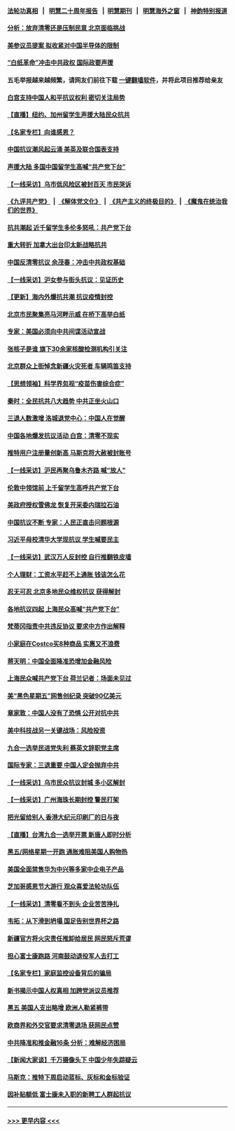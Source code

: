#### [法轮功真相](https://github.com/gfw-breaker/truth/blob/master/README.md?t=0) &nbsp;&nbsp;|&nbsp;&nbsp; [明慧二十周年报告](https://github.com/gfw-breaker/mh-reports/blob/master/README.md?t=0) &nbsp;&nbsp;|&nbsp;&nbsp;[明慧期刊](https://github.com/gfw-breaker/mh-qikan) &nbsp;&nbsp;|&nbsp;&nbsp; [明慧海外之窗](https://github.com/gfw-breaker/mh-news/blob/master/README.md?t=0) &nbsp;&nbsp;|&nbsp;&nbsp; [神韵特别报道](https://github.com/gfw-breaker/mh-news/blob/master/shenyun.md?t=0)
#### [分析：放弃清零还是压制民意 北京面临挑战](../pages/nf4514/n13875070.md?t=11292201) 
#### [美参议员提案 拟收紧对中国半导体的限制](../pages/nf4514/n13875246.md?t=11292201) 
#### [“白纸革命”冲击中共政权 国际政要声援](../pages/nf4514/n13875047.md?t=11292201) 
#### 五毛举报越来越频繁，请网友们前往下载 [一键翻墙软件](https://github.com/gfw-breaker/ssr-accounts)，并将此项目推荐给亲友
#### [白宫支持中国人和平抗议权利 密切关注局势](../pages/nf4514/n13874890.md?t=11292201) 
#### [【直播】纽约、加州留学生声援大陆民众抗共](../pages/nf4514/n13874917.md?t=11292201) 
#### [【名家专栏】向谁感恩？](../pages/nf4514/n13873797.md?t=11292201) 
#### [中国抗议潮风起云涌 美英及联合国表支持](../pages/nf4514/n13874832.md?t=11292201) 
#### [声援大陆 多国中国留学生高喊“共产党下台”](../pages/nf4514/n13874793.md?t=11292201) 
#### [【一线采访】乌市低风险区被封百天 市民哭诉](../pages/nf4514/n13874587.md?t=11292201) 
#### [《九评共产党》](https://github.com/begood0513/9ping.md/blob/master/README.md) &nbsp;|&nbsp; [《解体党文化》](../../../../jtdwh.md/blob/master/README.md)  &nbsp;|&nbsp; [《共产主义的终极目的》](../../../../gczydzjmd.md/blob/master/README.md) &nbsp;|&nbsp; [《魔鬼在统治我们的世界》](../../../../mgztzwmdsj.md/blob/master/README.md) 
#### [抗共潮起 近千留学生多伦多怒吼：共产党下台](../pages/nf4514/n13874727.md?t=11292201) 
#### [重大转折 加拿大出台印太新战略抗共](../pages/nf4514/n13874678.md?t=11292201) 
#### [中国反清零抗议 余茂春：冲击中共政权基础](../pages/nf4514/n13874263.md?t=11292201) 
#### [【一线采访】沪女参与街头抗议：见证历史](../pages/nf4514/n13874501.md?t=11292201) 
#### [【更新】海内外爆抗共潮 抗议疫情封控](../pages/nf4514/n13874565.md?t=11292201) 
#### [北京市民聚集亮马河畔示威 在桥下高举白纸](../pages/nf4514/n13874600.md?t=11292201) 
#### [专家：美国必须向中共间谍活动宣战](../pages/nf4514/n13874542.md?t=11292201) 
#### [张核子是谁 旗下30余家核酸检测机构引关注](../pages/nf4514/n13874195.md?t=11292201) 
#### [北京群众上街悼念新疆火灾死者 车辆鸣笛支持](../pages/nf4514/n13874294.md?t=11292201) 
#### [【思想领袖】科学界忽视“疫苗伤害综合症”](../pages/nf4514/n13873292.md?t=11292201) 
#### [秦时：全民抗共八大趋势 中共正坐火山口](../pages/nf4514/n13874244.md?t=11292201) 
#### [三退人数激增 洛城退党中心：中国人在觉醒](../pages/nf4514/n13874224.md?t=11292201) 
#### [中国各地爆发抗议活动 白宫：清零不现实](../pages/nf4514/n13874216.md?t=11292201) 
#### [推特用户注册量创新高 马斯克将大赦被封账号](../pages/nf4514/n13874179.md?t=11292201) 
#### [【一线采访】沪民再聚乌鲁木齐路 喊“放人”](../pages/nf4514/n13874180.md?t=11292201) 
#### [伦敦中领馆前 上千留学生高呼共产党下台](../pages/nf4514/n13874202.md?t=11292201) 
#### [美政府授权雪佛龙 恢复开采委内瑞拉石油](../pages/nf4514/n13874152.md?t=11292201) 
#### [中国抗议不断 专家：人民正直击问题根源](../pages/nf4514/n13874135.md?t=11292201) 
#### [习近平母校清华大学现抗议 学生喊要民主](../pages/nf4514/n13874065.md?t=11292201) 
#### [【一线采访】武汉万人反封控 自行推翻铁皮墙](../pages/nf4514/n13874137.md?t=11292201) 
#### [个人理财：工资水平赶不上通胀 钱该怎么花](../pages/nf4514/n13873661.md?t=11292201) 
#### [忍无可忍 北京多地民众维权抗议 获得解封](../pages/nf4514/n13874008.md?t=11292201) 
#### [各地抗议四起 上海民众高喊“共产党下台”](../pages/nf4514/n13873869.md?t=11292201) 
#### [梵蒂冈指责中共违反协议 要求中方作出解释](../pages/nf4514/n13873798.md?t=11292201) 
#### [小家庭在Costco买8种商品 实惠又不浪费](../pages/nf4514/n13872006.md?t=11292201) 
#### [蒋天明：中国全面降准恐增加金融风险](../pages/nf4514/n13873868.md?t=11292201) 
#### [上海民众喊共产党下台 荷兰记者：场面未见过](../pages/nf4514/n13873853.md?t=11292201) 
#### [美“黑色星期五”网售创纪录 突破90亿美元](../pages/nf4514/n13873847.md?t=11292201) 
#### [章家敦：中国人没有了恐惧 公开对抗中共](../pages/nf4514/n13873814.md?t=11292201) 
#### [美中科技战另一关键战场：风险投资](../pages/nf4514/n13873321.md?t=11292201) 
#### [九合一选举民进党失利 蔡英文辞职党主席](../pages/nf4514/n13873788.md?t=11292201) 
#### [国际专家：三退重要 中国人定会抛弃中共](../pages/nf4514/n13873286.md?t=11292201) 
#### [【一线采访】乌市民众抗议封城 多小区解封](../pages/nf4514/n13873574.md?t=11292201) 
#### [【一线采访】广州海珠长期封控 警民打架](../pages/nf4514/n13873499.md?t=11292201) 
#### [把光留给别人 香港大纪元印刷厂的日与夜](../pages/nf4514/n13873449.md?t=11292201) 
#### [【直播】台湾九合一选举开票 新唐人即时分析](../pages/nf4514/n13873331.md?t=11292201) 
#### [黑五/网络星期一开跑 通胀难阻美国人购物热](../pages/nf4514/n13873366.md?t=11292201) 
#### [美国全面禁售华为中兴等多家中企电子产品](../pages/nf4514/n13873193.md?t=11292201) 
#### [芝加哥感恩节大游行 观众喜爱法轮功队伍](../pages/nf4514/n13873171.md?t=11292201) 
#### [【一线采访】清零看不到头 企业苦苦挣扎](../pages/nf4514/n13872920.md?t=11292201) 
#### [韦拓：从下滑到坍塌 国足告别世界杯之路](../pages/nf4514/n13873218.md?t=11292201) 
#### [新疆官方将火灾责任推卸给居民 网民怒斥荒谬](../pages/nf4514/n13873214.md?t=11292201) 
#### [担心富士康跑路 河南鼓动退役军人去打工](../pages/nf4514/n13872907.md?t=11292201) 
#### [【名家专栏】家庭监控设备背后的骗局](../pages/nf4514/n13873058.md?t=11292201) 
#### [新书揭示中国人权真相 加跨党派议员推荐](../pages/nf4514/n13873160.md?t=11292201) 
#### [黑五 美国人支出略增 欧洲人勒紧裤带](../pages/nf4514/n13873127.md?t=11292201) 
#### [欧商界和外交官要求清零退场 获网民点赞](../pages/nf4514/n13873147.md?t=11292201) 
#### [中共降准和推金融16条 分析：难解经济困局](../pages/nf4514/n13872995.md?t=11292201) 
#### [【新闻大家谈】千万摄像头下 中国少年失踪疑云](../pages/nf4514/n13872595.md?t=11292201) 
#### [马斯克：推特下周启动蓝标、灰标和金标验证](../pages/nf4514/n13872957.md?t=11292201) 
#### [因补贴额低 富士康未入职的新聘工人群起抗议](../pages/nf4514/n13872874.md?t=11292201) 

----
#### [ >>> 更早内容 <<< ](../indexes/nf4514-earlier.md)
